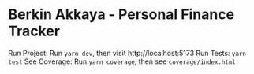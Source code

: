 # Berkin Akkaya - Personal Finance Tracker

Run Project: Run `yarn dev`, then visit http://localhost:5173
Run Tests: `yarn test`
See Coverage: Run `yarn coverage`, then see `coverage/index.html`
